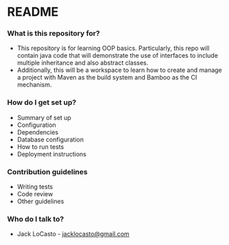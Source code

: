 # README #

### What is this repository for? ###

* This repository is for learning OOP basics. Particularly, this repo will contain java code that will demonstrate the use of interfaces to include multiple inheritance and also abstract classes.
* Additionally, this will be a workspace to learn how to create and manage a project with Maven as the build system and Bamboo as the CI mechanism.

### How do I get set up? ###

* Summary of set up
* Configuration
* Dependencies
* Database configuration
* How to run tests
* Deployment instructions

### Contribution guidelines ###

* Writing tests
* Code review
* Other guidelines

### Who do I talk to? ###

* Jack LoCasto - jacklocasto@gmail.com